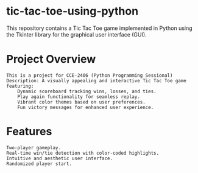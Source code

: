 # tic-tac-toe-using-python
This repository contains a Tic Tac Toe game implemented in Python using the Tkinter library for the graphical user interface (GUI).
# Project Overview

    This is a project for CCE-2406 (Python Programming Sessional)
    Description: A visually appealing and interactive Tic Tac Toe game featuring:
        Dynamic scoreboard tracking wins, losses, and ties.
        Play again functionality for seamless replay.
        Vibrant color themes based on user preferences.
        Fun victory messages for enhanced user experience.

# Features

    Two-player gameplay.
    Real-time win/tie detection with color-coded highlights.
    Intuitive and aesthetic user interface.
    Randomized player start.
